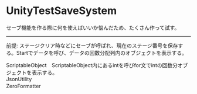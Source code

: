 # UnityTestSaveSystem

セーブ機能を作る際に何を使えばいいか悩んだため、たくさん作って試す。
_______________________________________________________________________________________________________________________________
前提: ステージクリア時などにセーブが呼ばれ、現在のステージ番号を保存する。Startでデータを呼び、データの回数分配列内のオブジェクトを表示する。
  
ScriptableObject　ScriptableObject内にあるintを呼びfor文でintの回数分オブジェクトを表示する。  
JsonUtility  
ZeroFormatter　
